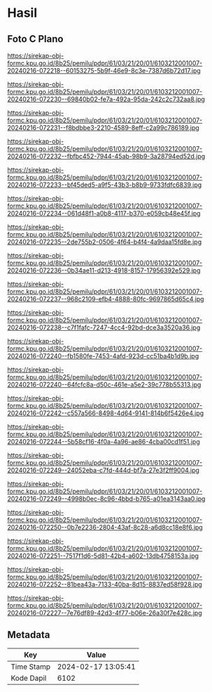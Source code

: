 # Hasil

## Foto C Plano

https://sirekap-obj-formc.kpu.go.id/8b25/pemilu/pdpr/61/03/21/20/01/6103212001007-20240216-072218--60153275-5b9f-46e9-8c3e-7387d6b72d17.jpg

https://sirekap-obj-formc.kpu.go.id/8b25/pemilu/pdpr/61/03/21/20/01/6103212001007-20240216-072230--69840b02-fe7a-492a-95da-242c2c732aa8.jpg

https://sirekap-obj-formc.kpu.go.id/8b25/pemilu/pdpr/61/03/21/20/01/6103212001007-20240216-072231--f8bdbbe3-2210-4589-8eff-c2a99c786189.jpg

https://sirekap-obj-formc.kpu.go.id/8b25/pemilu/pdpr/61/03/21/20/01/6103212001007-20240216-072232--fbfbc452-7944-45ab-98b9-3a28794ed52d.jpg

https://sirekap-obj-formc.kpu.go.id/8b25/pemilu/pdpr/61/03/21/20/01/6103212001007-20240216-072233--bf45ded5-a9f5-43b3-b8b9-9733fdfc6839.jpg

https://sirekap-obj-formc.kpu.go.id/8b25/pemilu/pdpr/61/03/21/20/01/6103212001007-20240216-072234--061d48f1-a0b8-4117-b370-e059cb48e45f.jpg

https://sirekap-obj-formc.kpu.go.id/8b25/pemilu/pdpr/61/03/21/20/01/6103212001007-20240216-072235--2de755b2-0506-4f64-b4f4-4a9daa15fd8e.jpg

https://sirekap-obj-formc.kpu.go.id/8b25/pemilu/pdpr/61/03/21/20/01/6103212001007-20240216-072236--0b34ae11-d213-4918-8157-17956392e529.jpg

https://sirekap-obj-formc.kpu.go.id/8b25/pemilu/pdpr/61/03/21/20/01/6103212001007-20240216-072237--968c2109-efb4-4888-80fc-9697865d65c4.jpg

https://sirekap-obj-formc.kpu.go.id/8b25/pemilu/pdpr/61/03/21/20/01/6103212001007-20240216-072238--c7f1fafc-7247-4cc4-92bd-dce3a3520a36.jpg

https://sirekap-obj-formc.kpu.go.id/8b25/pemilu/pdpr/61/03/21/20/01/6103212001007-20240216-072240--fb1580fe-7453-4afd-923d-cc51ba4b1d9b.jpg

https://sirekap-obj-formc.kpu.go.id/8b25/pemilu/pdpr/61/03/21/20/01/6103212001007-20240216-072240--64fcfc8a-d50c-461e-a5e2-39c778b55313.jpg

https://sirekap-obj-formc.kpu.go.id/8b25/pemilu/pdpr/61/03/21/20/01/6103212001007-20240216-072242--c557a566-8498-4d64-9141-814b6f5426e4.jpg

https://sirekap-obj-formc.kpu.go.id/8b25/pemilu/pdpr/61/03/21/20/01/6103212001007-20240216-072244--5b58cf16-4f0a-4a96-ae86-4cba00cd1f51.jpg

https://sirekap-obj-formc.kpu.go.id/8b25/pemilu/pdpr/61/03/21/20/01/6103212001007-20240216-072249--24052eba-c7fd-444d-bf7a-27e3f2ff9004.jpg

https://sirekap-obj-formc.kpu.go.id/8b25/pemilu/pdpr/61/03/21/20/01/6103212001007-20240216-072249--4998b0ec-8c96-4bbd-b765-a01ea3143aa0.jpg

https://sirekap-obj-formc.kpu.go.id/8b25/pemilu/pdpr/61/03/21/20/01/6103212001007-20240216-072250--0b7e2236-2804-43af-8c28-a6d8cc18e8f6.jpg

https://sirekap-obj-formc.kpu.go.id/8b25/pemilu/pdpr/61/03/21/20/01/6103212001007-20240216-072251--7517f1d6-5d81-42b4-a602-13db4758153a.jpg

https://sirekap-obj-formc.kpu.go.id/8b25/pemilu/pdpr/61/03/21/20/01/6103212001007-20240216-072252--81bea43a-7133-40ba-8d15-8837ed58f928.jpg

https://sirekap-obj-formc.kpu.go.id/8b25/pemilu/pdpr/61/03/21/20/01/6103212001007-20240216-072227--7e76df89-42d3-4f77-b06e-26a30f7e428c.jpg


## Metadata

| Key        | Value               |
| ---------- | ------------------- |
| Time Stamp | 2024-02-17 13:05:41 |
| Kode Dapil | 6102                |



